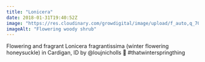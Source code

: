 ```yaml
---
title: "Lonicera"
date: 2018-01-31T19:40:52Z
image: "https://res.cloudinary.com/growdigital/image/upload/f_auto,q_70,w_736/v1544049992/lonicera-fragrantissima-28063756109.jpg"
imageAlt: "Flowering woody shrub"
---
```


Flowering and fragrant Lonicera fragrantissima (winter flowering honeysuckle) in Cardigan, ID by @loujnicholls 🙂 #thatwinterspringthing 
